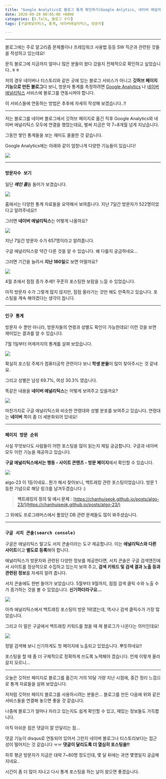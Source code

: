 ```yaml
---
title: "Google Analytics로 블로그 통계 확인하기(Google Anlytics, 네이버 애널리틱스)"
date: 2020-09-20 00:05:00 +0800
categories: [5.Talk, 블로그 수다]
tags: [구글애널리틱스, 통계, 네이버애널리틱스, 방문자]

---
```


------



블로그에는 주로 알고리즘 문제풀이나 프레임워크 사용법 등등 SW 직군과 관련된 것들을 작성하고 있는데요!

문득 블로그에 지금까지 얼마나 많은 분들이 왔다 갔을지 전체적으로 확인하고 싶었습니다..ㅎㅎ

저의 경우 네이버나 티스토리와 같은 곳에 있는 블로그 서비스가 아니고 **깃허브 페이지 기능으로 만든 블로그**다 보니, 방문자 통계를 측정하려면 [Google Analytics](https://marketingplatform.google.com/intl/ko/about/analytics/) 나 [네이버 애널리틱스](https://analytics.naver.com/) 서비스에 블로그를 연동시켜야 합니다.

이 서비스들에 연동하는 방법은 추후에 자세히 작성해 보겠습니다..!!

------

저는 블로그를 네이버 블로그에서 깃허브 페이지로 옮긴 직후 Google Analytics와 네이버 애널리틱스 모두에 연결을 했었는데요, 벌써 지금은 약 7~8개월 넘게 지났습니다.

그동안 쌓인 통계들을 보는 재미도 쏠쏠한 것 같습니다.

Google Analytics에는 아래와 같이 엄청나게 다양한 기능들이 있습니다!

![](https://drive.google.com/uc?export=download&id=1Juxdj664V8FrhS9NkoSdInTxpazKvnFd)

------

### **`방문자수 보기`**

일단 ***메인 홈***을 들어가 보겠습니다.

![](https://drive.google.com/uc?export=download&id=1j4MWcJaqHmfYoNCmCSn03NuqW6BhiNv3)

홈에서는 다양한 통계 자료들을 요약해서 보여줍니다. 지난 7일간 방문자가 522명이었다고 알려주네요!!

그러면 **네이버 애널리틱스**는 어떻게 나올까요?

![](https://drive.google.com/uc?export=download&id=1ujJ1nDpYddKnSC8Ksw4k2wTRD07F4vRq)

지난 7일간 방문자 수가 657명이라고 알려줍니다.

구글 애널리틱스랑 약간 다른 것을 알 수 있습니다. 왜 다를지 궁금하네요...

그러면 기간을 늘려서 **지난 180일**로 보면 어떨까요?

![](https://drive.google.com/uc?export=download&id=1Q8zHzmiPXsN58gqE6xH3ZEnAstGkyr4u)

4월 초에서 점점 증가 추세!! 꾸준히 포스팅한 보람을 느낄 수 있었습니다.

아직 방문자 수가 그렇게 많지 않지만, 점점 올라가는 것만 해도 만족하고 있습니다. 포스팅을 계속 해야겠다는 생각이 듭니다.

------

### **`인구 통계`**

방문자 수 뿐만 아니라, 방문자들의 연령과 성별도 확인이 가능한데요! 이런 것을 보면 재미있는 결과를 알 수 있습니다.

7월 1일부터 어제까지의 통계를 살펴 보았습니다.

![](https://drive.google.com/uc?export=download&id=1Ixo_wlQbTQmoQZgP7Y1-W3oO-u1pKSv1)

확실히 포스팅 주제가 컴퓨터공학 관련이다 보니 **학생 분들**이 많이 찾아주시는 것 같네요.

그리고 성별은 남성 69.7%, 여성 30.3% 였습니다.

똑같은 내용을 **네이버 애널리틱스**는 어떻게 보여주고 있을까요?

![](https://drive.google.com/uc?export=download&id=1IYmcC6I1C3M4E3CDb79XptPdgvnGVx_M)

마찬가지로 구글 애널리틱스와 비슷한 연령대와 성별 분포를 보여주고 있습니다. 연령대는 **네이버** 쪽이 좀 더 세분화되어 있네요!

------

### **`페이지 방문 순위`**

사실 무엇보다도 사람들이 어떤 포스팅을 많이 읽는지 제일 궁금합니다. 구글과 네이버 모두 이런 기능을 제공하고 있습니다.

**구글 애널리틱스에서는 행동 - 사이트 콘텐츠 - 방문 페이지**에서 확인할 수 있습니다.

![](https://drive.google.com/uc?export=download&id=13tv-qKX85YeFtie6BD9T0CUkY6Sy2ZmV)

algo-23 이 1등이네요.. 뭔가 해서 찾아보니, 백트래킹 관련 포스팅이었습니다. 방문 1등한 기념으로 해당 링크를 남겨두겠습니다 :)

> **백트래킹의 정의 및 예시 문제 :** [https://chanhuiseok.github.io/posts/algo-23/](https://chanhuiseok.github.io/posts/algo-23/)

그 외에도 프로그래머스에서 풀었던 DB 관련 문제들도 많이 봐주셨습니다.

------

### **`구글 서치 콘솔(search console)`**

구글은 애널리틱스 말고도 서치 콘솔이라는 도구 제공합니다. 이는 **애널리틱스와 다른 사이트**이고 **별도로 등록**해야 합니다.

애널리틱스가 방문자와 관련된 다양한 정보를 제공한다면, 서치 콘솔은 구글 검색엔진에서 사이트를 정상적으로 수집하고 있는지 보여 주고, **검색 키워드 및 검색 결과 노출 등과 관련된 정보**를 자세히 알려 줍니다.

서치 콘솔에도 한번 들어가 보았습니다. 5월부터 9월까지, 점점 검색 클릭 수와 노출 수가 증가하는 것을 볼 수 있었습니다. **신기하더라구요...**

![](https://drive.google.com/uc?export=download&id=1abR5IbpAmepm6qwtA1CvF38CIvJA4yrj)

아까 애널리틱스에서 백트래킹 포스팅이 방문 1위였는데, 역시나 검색 클릭수가 가장 많았습니다.

그리고 이 말은 구글에서 백트래킹 키워드를 쳤을 때 제 블로그가 나온다는 의미인데요!



![](https://drive.google.com/uc?export=download&id=1491DWpmIrd8YpYwkHDWX4cFeuI5D4dk3)

정말 검색해 보니 신기하게도 첫 페이지에 노출되고 있었습니다. 뿌듯하네요!!

포스팅을 할 때 좀 더 구체적으로 정확하게 쓰도록 노력해야 겠습니다. 언제 이렇게 올라갈지 모르니...

------

오늘은 깃허브 페이지로 블로그를 옮긴지 거의 10달 가량 지난 시점에, 중간 정리 느낌으로 통계 자료들을 살펴 보았습니다.

저처럼 깃허브 페이지 블로그를 사용하시려는 분들은...
블로그를 만든 다음에 위와 같은 서비스들을 연결해 놓으면 좋을 것 같습니다.

나중에 블로그가 얼마나 자라고 있는지도 쉽게 확인할 수 있고, 재밌는 정보들도 가득합니다.

아직 아쉬운 점은 댓글이 잘 안달리는 점...

댓글 기능이 disqus로 연동되어 있어서 그런지 네이버 블로그나 티스토리보다는 접근성이 떨어지는 것 같습니다 ㅠㅠ **댓글이 달리도록 더 열심히 포스팅을!!**

하루 평균 방문자가 지금은 대략 7~80명 정도인데, 몇 달 뒤에는 과연 몇명일지 궁금해지네요..

시간이 좀 더 많이 지나고 다시 통계 포스팅을 하는 날이 왔으면 좋겠습니다.